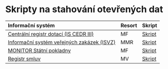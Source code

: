 # Skripty na stahování otevřených dat

| Informační systém | Resort | Skript |
| :--- | :--- | :--- |
| [Centrální registr dotací (IS CEDR III)](https://cedr.mfcr.cz/) | MF | [Skript](./cedr) |
| [Informační systém veřejných zakázek (ISVZ)](http://www.isvz.cz/ISVZ/Podpora/ISVZ.aspx) | MMR | [Skript](./isvz) |
| [MONITOR Státní pokladny](https://monitor.statnipokladna.cz/) | MF | [Skript](./monitor) |
| [Registr smluv](https://smlouvy.gov.cz/) | MV | [Skript](./registr-smluv) |
